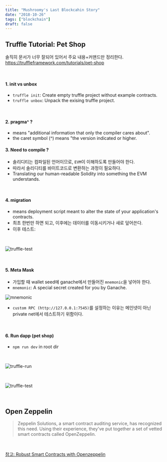 ```yaml
---
title: "Mushroomy's Last Blockcahin Story"
date: "2018-10-26"
tags: ["blockchain"]
draft: false
---
```


## Truffle Tutorial: Pet Shop

솔직히 문서가 너무 잘되어 있어서 주요 내용+커맨드만 정리한다.
<br />
https://truffleframework.com/tutorials/pet-shop

<br />

#### 1. init vs unbox

- `truffle init`: Create empty truffle project without example contracts.
- `truffle unbox`: Unpack the exising truffle project.

<br />

#### 2. pragma^ ?

- means "additional information that only the compiler cares about".
- the caret symbol (^) means "the version indicated or higher.
  <br />

#### 3. Need to compile ?

- 솔리디티는 컴파일된 언어이므로, `EVM`이 이해하도록 만들어야 한다.
- 따라서 솔리디티를 바이트코드로 변환하는 과정이 필요하다.
- Translating our human-readable Solidity into something the EVM understands.

<br />

#### 4. migration

- means deployment script meant to alter the state of your application's contracts.
- 최초 한번만 하면 되고, 이후에는 데이터를 이동시키거나 새로 덮어쓴다.
- 이후 테스트:

<br />

![truffle-test](/blog/images/truffle-test.png)

<br />

#### 5. Meta Mask

- 가입할 때 wallet seed에 ganache에서 만들어진 `mnemonic`을 넣어야 한다.
- `mnemonic`: A special secret created for you by Ganache.
  <br />

![mnemonic](/blog/images/mnemonic.png)

- `custom RPC (http://127.0.0.1:7545)`를 설정하는 이유는 메인넷이 아닌 private net에서 테스트하기 위함이다.

<br />

#### 6. Run dapp (pet shop)

- `npm run dev` in root dir

<br />

![truffle-run](/blog/images/truffle-run.png)

<br />

![truffle-test](/blog/images/pet-shop.png)

<br />

## Open Zeppelin

> Zeppelin Solutions, a smart contract auditing service, has recognized this need. Using their experience, they've put together a set of vetted smart contracts called OpenZeppelin.

<br />

[참고: Robust Smart Contracts with Openzeppelin](https://truffleframework.com/tutorials/robust-smart-contracts-with-openzeppelin)
